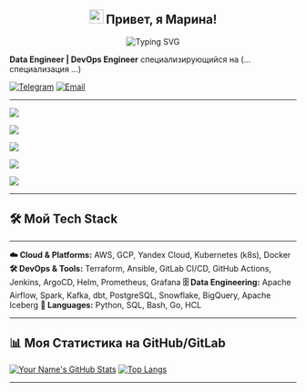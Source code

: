 <h2 align="center">
  <img src="https://media.giphy.com/media/hvRJCLFzcasrR4ia7z/giphy.gif" width="25px"> Привет, я Марина!
</h2>

<!-- Простая анимация -->
<div align="center">
  <img src="https://readme-typing-svg.demolab.com?font=Fira+Code&weight=600&size=22&duration=4000&pause=1000&color=0CF72A&center=true&vCenter=true&width=435&lines=Data+Engineer;DevOps+Engineer" alt="Typing SVG" />
</div>

**Data Engineer | DevOps Engineer** специализирующийся на (... специализация ...)

[![Telegram](https://img.shields.io/badge/Telegram-26A5E4?style=flat&logo=telegram&logoColor=white)](https://t.me/mazavlia  )
[![Email](https://img.shields.io/badge/Email-D14836?style=flat&logo=gmail&logoColor=white)](mailto:mazavlia@mail.ru)

---

![](https://github-profile-summary-cards.vercel.app/api/cards/profile-details?username=mazavlia&theme=solarized_dark)

![](https://github-profile-summary-cards.vercel.app/api/cards/most-commit-language?username=mazavlia&theme=solarized_dark)

![](https://github-profile-summary-cards.vercel.app/api/cards/repos-per-language?username=mazavlia&theme=solarized_dark)

![](https://github-profile-summary-cards.vercel.app/api/cards/stats?username=mazavlia&theme=solarized_dark)

![](https://github-profile-summary-cards.vercel.app/api/cards/productive-time?username=mazavlia&theme=solarized_dark)

---

## 🛠️ Мой Tech Stack

---

**☁️ Cloud & Platforms:** AWS, GCP, Yandex Cloud, Kubernetes (k8s), Docker
**🛠️ DevOps & Tools:** Terraform, Ansible, GitLab CI/CD, GitHub Actions, Jenkins, ArgoCD, Helm, Prometheus, Grafana
**🗄️ Data Engineering:** Apache Airflow, Spark, Kafka, dbt, PostgreSQL, Snowflake, BigQuery, Apache Iceberg
**📝 Languages:** Python, SQL, Bash, Go, HCL

---

## 📊 Моя Статистика на GitHub/GitLab

[![Your Name's GitHub Stats](https://github-readme-stats.vercel.app/api?username=mazavlia&show_icons=true&theme=radical)](https://github.com/mazavlia)
[![Top Langs](https://github-readme-stats.vercel.app/api/top-langs/?username=mazavlia&layout=compact&theme=radical)](https://github.com/mazavlia)

---

[//]: # (## 📌 Избранные проекты)

[//]: # ()
[//]: # (Здесь разместите 3-5 своих самых крутых проекта с описанием и технологиями.)

[//]: # ()
[//]: # (- **[Project Name]&#40;link-to-repo&#41;]** - Краткое описание что это и зачем. `Python` `Terraform` `Kafka`)

[//]: # (- **[Another Project]&#40;link-to-repo&#41;]** - Еще одно описание. `K8s` `ArgoCD` `Helm`)

[//]: # ()
[//]: # (---)
